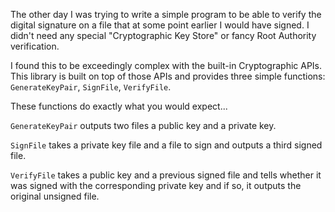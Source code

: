 The other day I was trying to write a simple program to be able to verify the digital signature on a file that at some point earlier I would have signed. I didn't need any special "Cryptographic Key Store" or fancy Root Authority verification.

I found this to be exceedingly complex with the built-in Cryptographic APIs. This library is built on top of those APIs and provides three simple functions: `GenerateKeyPair`, `SignFile`, `VerifyFile`.

These functions do exactly what you would expect...

`GenerateKeyPair` outputs two files a public key and a private key.

`SignFile` takes a private key file and a file to sign and outputs a third signed file.

`VerifyFile` takes a public key and a previous signed file and tells whether it was signed with the corresponding private key and if so, it outputs the original unsigned file.